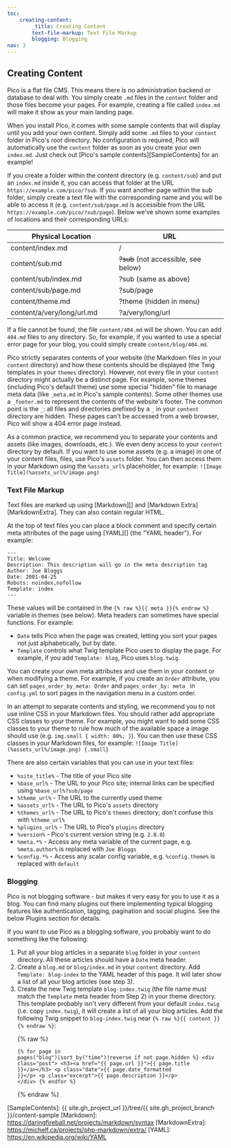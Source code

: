 ```yaml
---
toc:
    creating-content:
        _title: Creating Content
        text-file-markup: Text File Markup
        blogging: Blogging
nav: 3
---
```


## Creating Content

Pico is a flat file CMS. This means there is no administration backend or database to deal with. You simply create `.md` files in the `content` folder and those files become your pages. For example, creating a file called `index.md` will make it show as your main landing page.

When you install Pico, it comes with some sample contents that will display until you add your own content. Simply add some `.md` files to your `content` folder in Pico's root directory. No configuration is required, Pico will automatically use the `content` folder as soon as you create your own `index.md`. Just check out [Pico's sample contents][SampleContents] for an example!

If you create a folder within the content directory (e.g. `content/sub`) and put an `index.md` inside it, you can access that folder at the URL `https://example.com/pico/?sub`. If you want another page within the sub folder, simply create a text file with the corresponding name and you will be able to access it (e.g. `content/sub/page.md` is accessible from the URL `https://example.com/pico/?sub/page`). Below we've shown some examples of locations and their corresponding URLs:

<table style="width: 100%; max-width: 40em;">
    <thead>
        <tr>
            <th style="width: 50%;">Physical Location</th>
            <th style="width: 50%;">URL</th>
        </tr>
    </thead>
    <tbody>
        <tr>
            <td>content/index.md</td>
            <td>/</td>
        </tr>
        <tr>
            <td>content/sub.md</td>
            <td><del>?sub</del> (not accessible, see below)</td>
        </tr>
        <tr>
            <td>content/sub/index.md</td>
            <td>?sub (same as above)</td>
        </tr>
        <tr>
            <td>content/sub/page.md</td>
            <td>?sub/page</td>
        </tr>
        <tr>
            <td>content/theme.md</td>
            <td>?theme (hidden in menu)</td>
        </tr>
        <tr>
            <td>content/a/very/long/url.md</td>
            <td>?a/very/long/url</td>
        </tr>
    </tbody>
</table>

If a file cannot be found, the file `content/404.md` will be shown. You can add `404.md` files to any directory. So, for example, if you wanted to use a special error page for your blog, you could simply create `content/blog/404.md`.

Pico strictly separates contents of your website (the Markdown files in your `content` directory) and how these contents should be displayed (the Twig templates in your `themes` directory). However, not every file in your `content` directory might actually be a distinct page. For example, some themes (including Pico's default theme) use some special "hidden" file to manage meta data (like `_meta.md` in Pico's sample contents). Some other themes use a `_footer.md` to represent the contents of the website's footer. The common point is the `_`: all files and directories prefixed by a `_` in your `content` directory are hidden. These pages can't be accessed from a web browser, Pico will show a 404 error page instead.

As a common practice, we recommend you to separate your contents and assets (like images, downloads, etc.). We even deny access to your `content` directory by default. If you want to use some assets (e.g. a image) in one of your content files, files, use Pico's `assets` folder. You can then access them in your Markdown using the `%assets_url%` placeholder, for example: `![Image Title](%assets_url%/image.png)`

### Text File Markup

Text files are marked up using [Markdown][] and [Markdown Extra][MarkdownExtra]. They can also contain regular HTML.

At the top of text files you can place a block comment and specify certain meta attributes of the page using [YAML][] (the "YAML header"). For example:

<pre><code>---
Title: Welcome
Description: This description will go in the meta description tag
Author: Joe Bloggs
Date: 2001-04-25
Robots: noindex,nofollow
Template: index
---</code></pre>

These values will be contained in the `{% raw %}{{ meta }}{% endraw %}` variable in themes (see below). Meta headers can sometimes have special functions. For example: 

- `Date` tells Pico when the page was created, letting you sort your pages not just alphabetically, but by date. 
- `Template` controls what Twig template Pico uses to display the page. For example, if you add `Template: blog`, Pico uses `blog.twig`.

You can create your own meta attributes and use them in your content or when modifying a theme. For example, if you create an `Order` attribute, you can set `pages_order_by_meta: Order` and `pages_order_by: meta ` in `config.yml` to sort pages in the navigation menu in a custom order.

In an attempt to separate contents and styling, we recommend you to not use inline CSS in your Markdown files. You should rather add appropriate CSS classes to your theme. For example, you might want to add some CSS classes to your theme to rule how much of the available space a image should use (e.g. `img.small { width: 80%; }`). You can then use these CSS classes in your Markdown files, for example: `![Image Title](%assets_url%/image.png) {.small}`

There are also certain variables that you can use in your text files:

* `%site_title%` - The title of your Pico site
* `%base_url%` - The URL to your Pico site; internal links can be specified using `%base_url%?sub/page`
* `%theme_url%` - The URL to the currently used theme
* `%assets_url%` - The URL to Pico's `assets` directory
* `%themes_url%` - The URL to Pico's `themes` directory; don't confuse this with `%theme_url%`
* `%plugins_url%` - The URL to Pico's `plugins` directory
* `%version%` - Pico's current version string (e.g. `2.0.0`)
* `%meta.*%` - Access any meta variable of the current page, e.g. `%meta.author%` is replaced with `Joe Bloggs`
* `%config.*%` - Access any scalar config variable, e.g. `%config.theme%` is replaced with `default`

### Blogging

Pico is not blogging software - but makes it very easy for you to use it as a blog. You can find many plugins out there implementing typical blogging features like authentication, tagging, pagination and social plugins. See the below Plugins section for details.

If you want to use Pico as a blogging software, you probably want to do something like the following:

<ol>
    <li>
        Put all your blog articles in a separate <code>blog</code> folder in your <code>content</code> directory. All these articles should have a <code>Date</code> meta header.
    </li>
    <li>
        Create a <code>blog.md</code> or <code>blog/index.md</code> in your <code>content</code> directory. Add <code>Template: blog-index</code> to the YAML header of this page. It will later show a list of all your blog articles (see step 3).
    </li>
    <li>
        Create the new Twig template <code>blog-index.twig</code> (the file name must match the <code>Template</code> meta header from Step 2) in your theme directory. This template probably isn't very different from your default <code>index.twig</code> (i.e. copy <code>index.twig</code>), it will create a list of all your blog articles. Add the following Twig snippet to <code>blog-index.twig</code> near <code>{% raw %}{{ content }}{% endraw %}</code>:

{% raw %}<pre><code>{% for page in pages(&quot;blog&quot;)|sort_by(&quot;time&quot;)|reverse if not page.hidden %}
    &lt;div class=&quot;post&quot;&gt;
        &lt;h3&gt;&lt;a href=&quot;{{ page.url }}&quot;&gt;{{ page.title }}&lt;/a&gt;&lt;/h3&gt;
        &lt;p class=&quot;date&quot;&gt;{{ page.date_formatted }}&lt;/p&gt;
        &lt;p class=&quot;excerpt&quot;&gt;{{ page.description }}&lt;/p&gt;
    &lt;/div&gt;
{% endfor %}</code></pre>{% endraw %}
    </li>
</ol>

[SampleContents]: {{ site.gh_project_url }}/tree/{{ site.gh_project_branch }}/content-sample
[Markdown]: https://daringfireball.net/projects/markdown/syntax
[MarkdownExtra]: https://michelf.ca/projects/php-markdown/extra/
[YAML]: https://en.wikipedia.org/wiki/YAML
